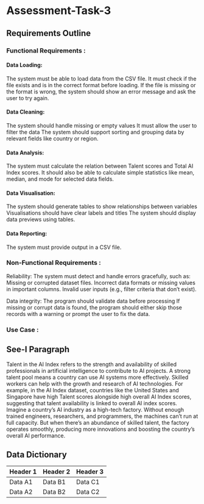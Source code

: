 # Assessment-Task-3
## Requirements Outline  
### Functional Requirements :   
#### Data Loading:
The system must be able to load data from the CSV file.
It must check if the file exists and is in the correct format before loading.
If the file is missing or the format is wrong, the system should show an error message and ask the user to try again.

#### Data Cleaning:
The system should handle missing or empty values
It must allow the user to filter the data
The system should support sorting and grouping data by relevant fields like country or region.

#### Data Analysis:
The system must calculate the relation between Talent scores and Total AI Index scores.
It should also be able to calculate simple statistics like mean, median, and mode for selected data fields.

#### Data Visualisation:
The system should generate tables to show relationships between variables
Visualisations should have clear labels and titles
The system should display data previews using tables.

#### Data Reporting:
The system must provide output in a CSV file.


### Non-Functional Requirements :  
Reliability: 
The system must detect and handle errors gracefully, such as:
Missing or corrupted dataset files.
Incorrect data formats or missing values in important columns.
Invalid user inputs (e.g., filter criteria that don’t exist).

Data integrity:
The program should validate data before processing
If missing or corrupt data is found, the program should either skip those records with a warning or prompt the user to fix the data.


### Use Case :



## See-I Paragraph 
Talent in the AI Index refers to the strength and availability of skilled professionals in artificial intelligence to contribute to AI projects. A strong talent pool means a country can use AI systems more effectively. Skilled workers can help with the growth and research of AI technologies. For example, in the AI Index dataset, countries like the United States and Singapore have high Talent scores alongside high overall AI Index scores, suggesting that talent availability is linked to overall AI index scores. Imagine a country’s AI industry as a high-tech factory. Without enough trained engineers, researchers, and programmers, the machines can’t run at full capacity. But when there’s an abundance of skilled talent, the factory operates smoothly, producing more innovations and boosting the country’s overall AI performance.


## Data Dictionary
| Header 1 | Header 2 | Header 3 |
|----------|----------|----------|
| Data A1  | Data B1  | Data C1  |
| Data A2  | Data B2  | Data C2  |